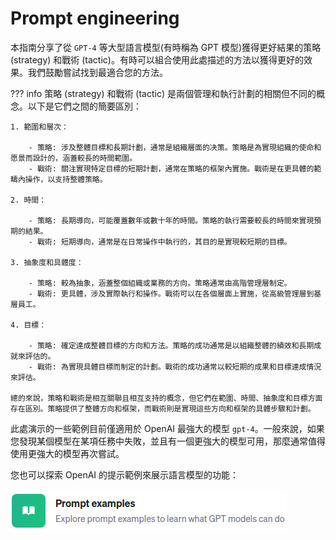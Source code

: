 # Prompt engineering

本指南分享了從 `GPT-4` 等大型語言模型(有時稱為 GPT 模型)獲得更好結果的策略 (strategy) 和戰術 (tactic)。有時可以組合使用此處描述的方法以獲得更好的效果。我們鼓勵嘗試找到最適合您的方法。

??? info
    策略 (strategy) 和戰術 (tactic) 是兩個管理和執行計劃的相關但不同的概念。以下是它們之間的簡要區別：

    1. 範圍和層次：

        - 策略: 涉及整體目標和長期計劃，通常是組織層面的决策。策略是為實現組織的使命和愿景而設計的，涵蓋較長的時間範圍。
        - 戰術: 關注實現特定目標的短期計劃，通常在策略的框架內實施。戰術是在更具體的範疇內操作，以支持整體策略。
    
    2. 時間：

        - 策略: 長期導向，可能覆蓋數年或數十年的時間。策略的執行需要較長的時間來實現預期的結果。
        - 戰術: 短期導向，通常是在日常操作中執行的，其目的是實現較短期的目標。
    
    3. 抽象度和具體度：

        - 策略: 較為抽象，涵蓋整個組織或業務的方向。策略通常由高階管理層制定。
        - 戰術: 更具體，涉及實際執行和操作。戰術可以在各個層面上實施，從高級管理層到基層員工。
    
    4. 目標：

        - 策略: 確定達成整體目標的方向和方法。策略的成功通常是以組織整體的績效和長期成就來評估的。
        - 戰術: 為實現具體目標而制定的計劃。戰術的成功通常以較短期的成果和目標達成情況來評估。
    
    總的來說，策略和戰術是相互關聯且相互支持的概念，但它們在範圍、時間、抽象度和目標方面存在區別。策略提供了整體方向和框架，而戰術則是實現這些方向和框架的具體步驟和計劃。

此處演示的一些範例目前僅適用於 OpenAI 最強大的模型 `gpt-4`。一般來說，如果您發現某個模型在某項任務中失敗，並且有一個更強大的模型可用，那麼通常值得使用更強大的模型再次嘗試。

您也可以探索 OpenAI 的提示範例來展示語言模型的功能：

[![](assets/openai-prompt-exampels.png)](https://platform.openai.com/examples)